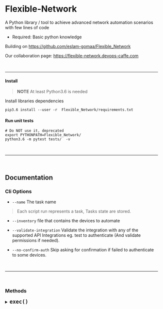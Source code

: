 # Flexible-Network

A Python library / tool to achieve advanced network automation scenarios with few lines of code
* Required: Basic python knowledge

Building on https://github.com/eslam-gomaa/Flexible_Network

Our collaboration page: https://flexible-network.devops-caffe.com

<br>

---


#### Install

> **NOTE** At least Python3.6 is needed

Install libraries dependencies

```
pip3.6 install --user -r  Flexible_Network/requirements.txt
```



#### Run unit tests

```
# Do NOT use it, deprecated
export PYTHONPATH=Flexible_Network/
python3.6 -m pytest tests/  -v
```

<br>

---

<br>

## Documentation


### Cli Options

* `--name`
The task name
> Each script run represents a task, Tasks state are stored.

* `--inventory`
file that contains the devices to automate

* `--validate-integration`
Validate the integration with any of the supported API Integrations eg. test to authenticate (And validate permissions if needed).

* `--no-confirm-auth`
Skip asking for confirmation if failed to authenticate to some devices.



<br>

---

<br>

### Methods

<details>
  <summary> 
  <b style="font-size:20px"> <code>exec()</code></b>
  </summary>
  Execute a command on a remote device.

<br>
<br>

> Returns a dictionary

|             | Type   | Description                                                  |
| ----------- | ------ | ------------------------------------------------------------ |
| `stdout`    | List   | List of lines [ The output of the command ( If any ) ]           |
| `stderr`    | List   | List of lines [ The error of the command ( If any ) ]                  |
| `exit_code` | Int    | - `0` The command executed successfully<br />- `1` The command executed with an error <br />- `-1` If the ssh channel was interrupted while excution. 

**Sample Output**

```json
{
   "cmd":[
      "sh ip int br"
   ],
   "stdout":[
      "Interface              IP-Address      OK? Method Status                Protocol",
      "Ethernet0/0            unassigned      YES unset  up                    up      ",
      "Ethernet0/1            unassigned      YES unset  up                    up      ",
      "Ethernet0/2            unassigned      YES unset  up                    up      ",
      "Ethernet0/3            unassigned      YES unset  up                    up      ",
      "Ethernet1/0            unassigned      YES unset  up                    up      ",
      "Ethernet1/1            unassigned      YES unset  up                    up      ",
      "Ethernet1/2            unassigned      YES unset  up                    up      ",
      "Ethernet1/3            unassigned      YES unset  up                    up      ",
      "Vlan1                  unassigned      YES unset  administratively down down    ",
      "Vlan11                 192.168.11.2    YES NVRAM  up                    up      "
   ],
   "stderr":[],
   "exit_code":0
}
```

```json
{
   "cmd":[
      "sh ip int br Typo"
   ],
   "stdout":[
      "                      ^",
      "% Invalid input detected at '^' marker."
   ],
   "stderr":[
      "sh ip int br Typo",
      "                      ^",
      "% Invalid input detected at '^' marker.",
      "mgmt_sw>",
      "mgmt_sw>",
      "mgmt_sw>"
   ],
   "exit_code":1
}
```


```json
{
   "cmd":[
      "sh ip int br Typo"
   ],
   "stdout":[],
   "stderr":[
      "Socket is closed"
   ],
   "exit_code":-1
}
```


</details>





